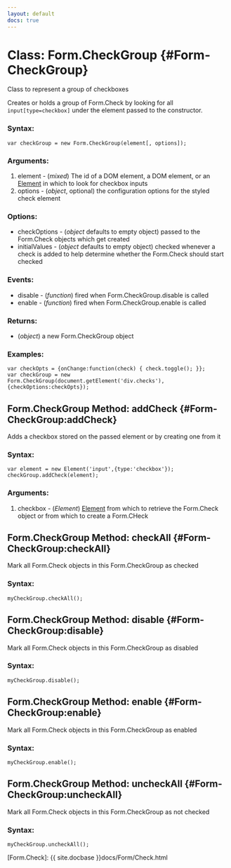 ```yaml
---
layout: default
docs: true
---
```

Class: Form.CheckGroup {#Form-CheckGroup}
=================

Class to represent a group of checkboxes

Creates or holds a group of Form.Check by looking for all `input[type=checkbox]` under the element passed to the constructor.

### Syntax:

    var checkGroup = new Form.CheckGroup(element[, options]);

### Arguments:

1. element - (*mixed*) The id of a DOM element, a DOM element, or an [Element][Element] in which to look for checkbox inputs
1. options - (*object*, optional) the configuration options for the styled check element

### Options:

* checkOptions - (*object* defaults to empty object) passed to the Form.Check objects which get created
* initialValues - (*object* defaults to empty object) checked whenever a check is added to help determine whether the Form.Check should start checked

### Events:

* disable - (*function*) fired when Form.CheckGroup.disable is called
* enable - (*function*) fired when Form.CheckGroup.enable is called

### Returns:

* (*object*) a new Form.CheckGroup object

### Examples:

    var checkOpts = {onChange:function(check) { check.toggle(); }};
    var checkGroup = new Form.CheckGroup(document.getElement('div.checks'),{checkOptions:checkOpts});



Form.CheckGroup Method: addCheck {#Form-CheckGroup:addCheck}
--------------------------------

Adds a checkbox stored on the passed element or by creating one from it

### Syntax:

    var element = new Element('input',{type:'checkbox'});
    checkGroup.addCheck(element);

### Arguments:

1. checkbox - (*Element*) [Element][Element] from which to retrieve the Form.Check object or from which to create a Form.CHeck



Form.CheckGroup Method: checkAll {#Form-CheckGroup:checkAll}
--------------------------------

Mark all Form.Check objects in this Form.CheckGroup as checked

### Syntax:

    myCheckGroup.checkAll();



Form.CheckGroup Method: disable {#Form-CheckGroup:disable}
-------------------------------

Mark all Form.Check objects in this Form.CheckGroup as disabled

### Syntax:

    myCheckGroup.disable();



Form.CheckGroup Method: enable {#Form-CheckGroup:enable}
--------------------------------

Mark all Form.Check objects in this Form.CheckGroup as enabled

### Syntax:

    myCheckGroup.enable();



Form.CheckGroup Method: uncheckAll {#Form-CheckGroup:uncheckAll}
-------------------------------

Mark all Form.Check objects in this Form.CheckGroup as not checked

### Syntax:

    myCheckGroup.uncheckAll();



[Element]: http://mootools.net/docs/core/Element/Element
[Form.Check]: {{ site.docbase }}docs/Form/Check.html
